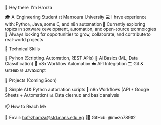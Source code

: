 👋 Hey there! I'm Hamza

🎓 AI Engineering Student at Mansoura University
💻 I have experience with: Python, Java, some C, and n8n automation
🚀 Currently exploring topics in software development, automation, and open-source technologies
🎯 Always looking for opportunities to grow, collaborate, and contribute to real-world projects

💼 Technical Skills

🐍 Python (Scripting, Automation, REST APIs)
🧠 AI Basics (ML, Data Classification)
🔁 n8n Workflow Automation
☁️ API Integration
🗂 Git & GitHub
🌐 JavaScript

📌 Projects (Coming Soon)

🤖 Simple AI & Python automation scripts
🔗 n8n Workflows (API + Google Sheets + Automation)
📊 Data cleanup and basic analysis

📫 How to Reach Me

📧 Email: hafezhamza@std.mans.edu.eg
🧑‍💻 GitHub: @mezo78902
